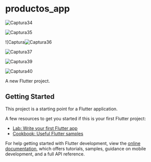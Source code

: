 # productos_app

![Captura34](https://user-images.githubusercontent.com/62777613/211676190-05cd8688-11be-4eba-9e39-3c2209b53a95.PNG)

![Captura35](https://user-images.githubusercontent.com/62777613/212190705-447c30b5-c4ed-4415-be0e-06c8338d1ce0.PNG)

![Captura![Captura36](https://user-images.githubusercontent.com/62777613/212190519-12fa1a4a-9b76-45c2-b428-a0d99e6d7e0b.PNG)

![Captura37](https://user-images.githubusercontent.com/62777613/212190610-a3237621-b4db-403e-8a62-a9d6a14c9d36.PNG)

![Captura39](https://user-images.githubusercontent.com/62777613/212494354-f1d50377-e775-47ea-842f-898ca1e107b5.PNG)

![Captura40](https://user-images.githubusercontent.com/62777613/212745195-517cfc10-bd1f-43ba-a461-961ea6670d81.PNG)


A new Flutter project.

## Getting Started

This project is a starting point for a Flutter application.

A few resources to get you started if this is your first Flutter project:

- [Lab: Write your first Flutter app](https://docs.flutter.dev/get-started/codelab)
- [Cookbook: Useful Flutter samples](https://docs.flutter.dev/cookbook)

For help getting started with Flutter development, view the
[online documentation](https://docs.flutter.dev/), which offers tutorials,
samples, guidance on mobile development, and a full API reference.
